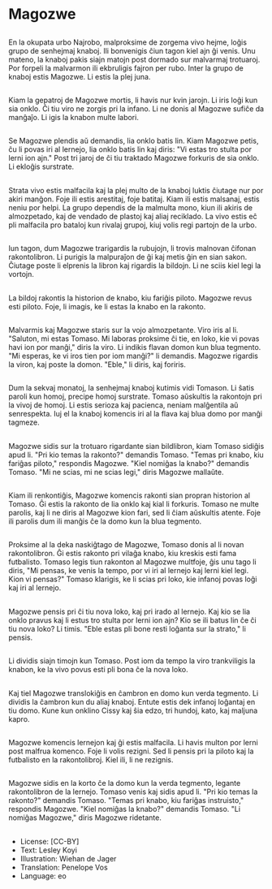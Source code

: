 # Magozwe

##
En la okupata urbo Najrobo, malproksime de zorgema vivo hejme, loĝis grupo de senhejmaj knaboj. Ili bonvenigis ĉiun tagon kiel ajn ĝi venis. Unu mateno, la knaboj pakis siajn matojn post dormado sur malvarmaj trotuaroj. Por forpeli la malvarmon ili ekbruligis fajron per rubo. Inter la grupo de knaboj estis Magozwe. Li estis la plej juna.

##
Kiam la gepatroj de Magozwe mortis, li havis nur kvin jarojn. Li iris loĝi kun sia onklo. Ĉi tiu viro ne zorgis pri la infano. Li ne donis al Magozwe sufiĉe da manĝaĵo. Li igis la knabon multe labori.

##
Se Magozwe plendis aŭ demandis, lia onklo batis lin. Kiam Magozwe petis, ĉu li povas iri al lernejo, lia onklo batis lin kaj diris: "Vi estas tro stulta por lerni ion ajn." Post tri jaroj de ĉi tiu traktado Magozwe forkuris de sia onklo. Li ekloĝis surstrate.

##
Strata vivo estis malfacila kaj la plej multo de la knaboj luktis ĉiutage nur por akiri manĝon. Foje ili estis arestitaj, foje batitaj. Kiam ili estis malsanaj, estis neniu por helpi. La grupo dependis de la malmulta mono, kiun ili akiris de almozpetado, kaj de vendado de plastoj kaj aliaj reciklado. La vivo estis eĉ pli malfacila pro bataloj kun rivalaj grupoj, kiuj volis regi partojn de la urbo.

##
Iun tagon, dum Magozwe trarigardis la rubujojn, li trovis malnovan ĉifonan rakontolibron. Li purigis la malpuraĵon de ĝi kaj metis ĝin en sian sakon. Ĉiutage poste li elprenis la libron kaj rigardis la bildojn. Li ne sciis kiel legi la vortojn.

##
La bildoj rakontis la historion de knabo, kiu fariĝis piloto. Magozwe revus esti piloto. Foje, li imagis, ke li estas la knabo en la rakonto.

##
Malvarmis kaj Magozwe staris sur la vojo almozpetante. Viro iris al li. "Saluton, mi estas Tomaso. Mi laboras proksime ĉi tie, en loko, kie vi povas havi ion por manĝi," diris la viro. Li indikis flavan domon kun blua tegmento. "Mi esperas, ke vi iros tien por iom manĝi?" li demandis. Magozwe rigardis la viron, kaj poste la domon. "Eble," li diris, kaj foriris.

##
Dum la sekvaj monatoj, la senhejmaj knaboj kutimis vidi Tomason. Li ŝatis paroli kun homoj, precipe homoj surstrate. Tomaso aŭskultis la rakontojn pri la vivoj de homoj. Li estis serioza kaj pacienca, neniam malĝentila aŭ senrespekta. Iuj el la knaboj komencis iri al la flava kaj blua domo por manĝi tagmeze.

##
Magozwe sidis sur la trotuaro rigardante sian bildlibron, kiam Tomaso sidiĝis apud li. "Pri kio temas la rakonto?" demandis Tomaso. "Temas pri knabo, kiu fariĝas piloto," respondis Magozwe. "Kiel nomiĝas la knabo?" demandis Tomaso. "Mi ne scias, mi ne scias legi," diris Magozwe mallaŭte.

##
Kiam ili renkontiĝis, Magozwe komencis rakonti sian propran historion al Tomaso. Ĝi estis la rakonto de lia onklo kaj kial li forkuris. Tomaso ne multe parolis, kaj li ne diris al Magozwe kion fari, sed li ĉiam aŭskultis atente. Foje ili parolis dum ili manĝis ĉe la domo kun la blua tegmento.

##
Proksime al la deka naskiĝtago de Magozwe, Tomaso donis al li novan rakontolibron. Ĝi estis rakonto pri vilaĝa knabo, kiu kreskis esti fama futbalisto. Tomaso legis tiun rakonton al Magozwe multfoje, ĝis unu tago li diris, "Mi pensas, ke venis la tempo, por vi iri al lernejo kaj lerni kiel legi. Kion vi pensas?" Tomaso klarigis, ke li scias pri loko, kie infanoj povas loĝi kaj iri al lernejo.

##
Magozwe pensis pri ĉi tiu nova loko, kaj pri irado al lernejo. Kaj kio se lia onklo pravus kaj li estus tro stulta por lerni ion ajn? Kio se ili batus lin ĉe ĉi tiu nova loko? Li timis. "Eble estas pli bone resti loĝanta sur la strato," li pensis.

##
Li dividis siajn timojn kun Tomaso. Post iom da tempo la viro trankviligis la knabon, ke la vivo povus esti pli bona ĉe la nova loko.

##
Kaj tiel Magozwe translokiĝis en ĉambron en domo kun verda tegmento. Li dividis la ĉambron kun du aliaj knaboj. Entute estis dek infanoj loĝantaj en tiu domo. Kune kun onklino Cissy kaj ŝia edzo, tri hundoj, kato, kaj maljuna kapro.

##
Magozwe komencis lernejon kaj ĝi estis malfacila. Li havis multon por lerni post malfrua komenco. Foje li volis rezigni. Sed li pensis pri la piloto kaj la futbalisto en la rakontolibroj. Kiel ili, li ne rezignis.

##
Magozwe sidis en la korto ĉe la domo kun la verda tegmento, legante rakontolibron de la lernejo. Tomaso venis kaj sidis apud li. "Pri kio temas la rakonto?" demandis Tomaso. "Temas pri knabo, kiu fariĝas instruisto," respondis Magozwe. "Kiel nomiĝas la knabo?" demandis Tomaso. "Li nomiĝas Magozwe," diris Magozwe ridetante.

##
* License: [CC-BY]
* Text: Lesley Koyi
* Illustration: Wiehan de Jager
* Translation: Penelope Vos
* Language: eo
